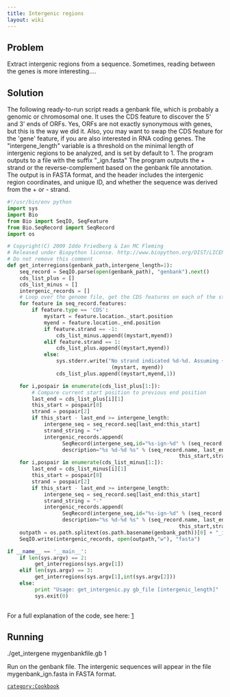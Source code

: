 ```yaml
---
title: Intergenic regions
layout: wiki
---
```


Problem
-------

Extract intergenic regions from a sequence. Sometimes, reading between
the genes is more interesting....

Solution
--------

The following ready-to-run script reads a genbank file, which is
probably a genomic or chromosomal one. It uses the CDS feature to
discover the 5' and 3' ends of ORFs. Yes, ORFs are not exactly
synonymous with genes, but this is the way we did it. Also, you may want
to swap the CDS feature for the 'gene' feature, if you are also
interested in RNA coding genes. The "intergene\_length" variable is a
threshold on the minimal length of intergenic regions to be analyzed,
and is set by default to 1. The program outputs to a file with the
suffix "\_ign.fasta" The program outputs the + strand or the
reverse-complement based on the genbank file annotation. The output is
in FASTA format, and the header includes the intergenic region
coordinates, and unique ID, and whether the sequence was derived from
the + or - strand.

``` python
#!/usr/bin/env python
import sys
import Bio
from Bio import SeqIO, SeqFeature
from Bio.SeqRecord import SeqRecord
import os

# Copyright(C) 2009 Iddo Friedberg & Ian MC Fleming
# Released under Biopython license. http://www.biopython.org/DIST/LICENSE
# Do not remove this comment
def get_interregions(genbank_path,intergene_length=1):
    seq_record = SeqIO.parse(open(genbank_path), "genbank").next()
    cds_list_plus = []
    cds_list_minus = []
    intergenic_records = []
    # Loop over the genome file, get the CDS features on each of the strands
    for feature in seq_record.features:
        if feature.type == 'CDS':
            mystart = feature.location._start.position
            myend = feature.location._end.position
            if feature.strand == -1:
                cds_list_minus.append((mystart,myend))
            elif feature.strand == 1:
                cds_list_plus.append((mystart,myend))
            else:
                sys.stderr.write("No strand indicated %d-%d. Assuming +\n" %
                                  (mystart, myend))
                cds_list_plus.append((mystart,myend,1))

    for i,pospair in enumerate(cds_list_plus[1:]):
        # Compare current start position to previous end position
        last_end = cds_list_plus[i][1]
        this_start = pospair[0]
        strand = pospair[2]
        if this_start - last_end >= intergene_length:
            intergene_seq = seq_record.seq[last_end:this_start]
            strand_string = "+"
            intergenic_records.append(
                  SeqRecord(intergene_seq,id="%s-ign-%d" % (seq_record.name,i),
                  description="%s %d-%d %s" % (seq_record.name, last_end+1,
                                                        this_start,strand_string)))
    for i,pospair in enumerate(cds_list_minus[1:]):
        last_end = cds_list_minus[i][1]
        this_start = pospair[0]
        strand = pospair[2]
        if this_start - last_end >= intergene_length:
            intergene_seq = seq_record.seq[last_end:this_start]
            strand_string = "-"
            intergenic_records.append(
                  SeqRecord(intergene_seq,id="%s-ign-%d" % (seq_record.name,i),
                  description="%s %d-%d %s" % (seq_record.name, last_end+1,
                                                        this_start,strand_string)))
    outpath = os.path.splitext(os.path.basename(genbank_path))[0] + "_ign.fasta"
    SeqIO.write(intergenic_records, open(outpath,"w"), "fasta")

if __name__ == '__main__':
    if len(sys.argv) == 2:
         get_interregions(sys.argv[1])
    elif len(sys.argv) == 3:
         get_interregions(sys.argv[1],int(sys.argv[2]))
    else:
         print "Usage: get_intergenic.py gb_file [intergenic_length]"
         sys.exit(0)
 
```

For a full explanation of the code, see here:
[1](http://bytesizebio.net/index.php/2010/02/11/short-bioinformatic-hacks-reading-between-the-genes/)

Running
-------

<bash> ./get\_intergene mygenbankfile.gb 1 </bash>

Run on the genbank file. The intergenic sequences will appear in the
file mygenbank\_ign.fasta in FASTA format.

[`category:Cookbook`](category:Cookbook "wikilink")
